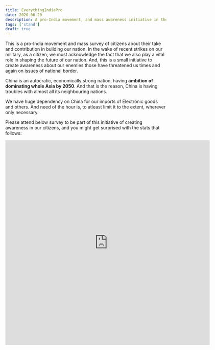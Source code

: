 ```yaml
---
title: EverythingIndiaPro
date: 2020-06-20
description: A pro-India movement, and mass awareness initiative in the wake of recent strike on our Nation!
tags: ['stand']
draft: true
---
```


This is a pro-India movement and mass survey of citizens about their take and contribution in building our nation. In the wake of recent strikes on our military, as a citizen, we must acknowledge the fact that we also play a vital role in shaping the future of our nation. And, this is a small initiative to create awareness about our enemies those have threatened us times and again on issues of national border.

China is an autocratic, economically strong nation, having **ambition of dominating whole Asia by 2050**. And that is the reason, China is having troubles with almost all its neighbouring nations. 

We have huge dependency on China for our imports of Electronic goods and others. And need of the hour is, to atleast limit it to the extent, wherever only necessary.

Please attend below survey to be part of this initiative of creating awareness in our citizens, and you might get surprised with the stats that follows:

<iframe src="https://docs.google.com/forms/d/e/1FAIpQLSc5Z2YB_5Q-Fir__VE_x4EkiRvlfYm9CPp3CiXaNsD2sKifoA/viewform?embedded=true" width="640" height="640" frameborder="0" marginheight="0" marginwidth="0">Loading…</iframe>